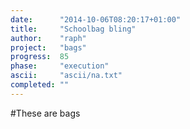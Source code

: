 ```yaml
---
date:      "2014-10-06T08:20:17+01:00"
title:     "Schoolbag bling"
author:    "raph"
project:   "bags"
progress:  85
phase:     "execution"
ascii:     "ascii/na.txt"
completed: ""
---
```

#These
are bags

